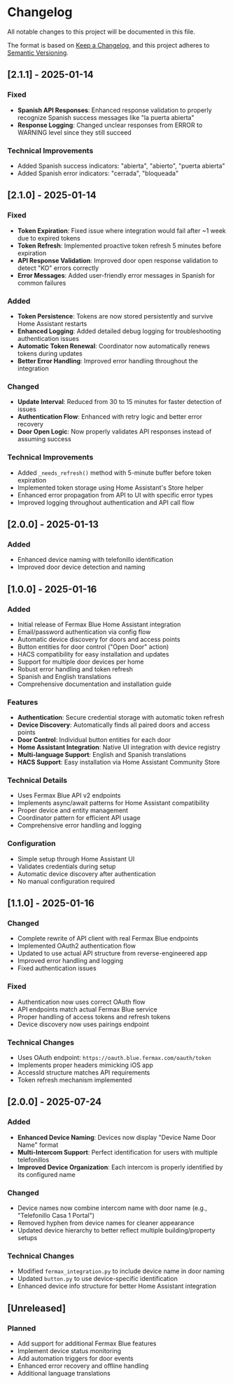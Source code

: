 # Changelog

All notable changes to this project will be documented in this file.

The format is based on [Keep a Changelog](https://keepachangelog.com/en/1.0.0/),
and this project adheres to [Semantic Versioning](https://semver.org/spec/v2.0.0.html).

## [2.1.1] - 2025-01-14

### Fixed
- **Spanish API Responses**: Enhanced response validation to properly recognize Spanish success messages like "la puerta abierta"
- **Response Logging**: Changed unclear responses from ERROR to WARNING level since they still succeed

### Technical Improvements
- Added Spanish success indicators: "abierta", "abierto", "puerta abierta"
- Added Spanish error indicators: "cerrada", "bloqueada"

## [2.1.0] - 2025-01-14

### Fixed
- **Token Expiration**: Fixed issue where integration would fail after ~1 week due to expired tokens
- **Token Refresh**: Implemented proactive token refresh 5 minutes before expiration
- **API Response Validation**: Improved door open response validation to detect "KO" errors correctly
- **Error Messages**: Added user-friendly error messages in Spanish for common failures

### Added
- **Token Persistence**: Tokens are now stored persistently and survive Home Assistant restarts
- **Enhanced Logging**: Added detailed debug logging for troubleshooting authentication issues
- **Automatic Token Renewal**: Coordinator now automatically renews tokens during updates
- **Better Error Handling**: Improved error handling throughout the integration

### Changed
- **Update Interval**: Reduced from 30 to 15 minutes for faster detection of issues
- **Authentication Flow**: Enhanced with retry logic and better error recovery
- **Door Open Logic**: Now properly validates API responses instead of assuming success

### Technical Improvements
- Added `_needs_refresh()` method with 5-minute buffer before token expiration
- Implemented token storage using Home Assistant's Store helper
- Enhanced error propagation from API to UI with specific error types
- Improved logging throughout authentication and API call flow

## [2.0.0] - 2025-01-13

### Added
- Enhanced device naming with telefonillo identification
- Improved door device detection and naming

## [1.0.0] - 2025-01-16

### Added
- Initial release of Fermax Blue Home Assistant integration
- Email/password authentication via config flow
- Automatic device discovery for doors and access points
- Button entities for door control ("Open Door" action)
- HACS compatibility for easy installation and updates
- Support for multiple door devices per home
- Robust error handling and token refresh
- Spanish and English translations
- Comprehensive documentation and installation guide

### Features
- **Authentication**: Secure credential storage with automatic token refresh
- **Device Discovery**: Automatically finds all paired doors and access points
- **Door Control**: Individual button entities for each door
- **Home Assistant Integration**: Native UI integration with device registry
- **Multi-language Support**: English and Spanish translations
- **HACS Support**: Easy installation via Home Assistant Community Store

### Technical Details
- Uses Fermax Blue API v2 endpoints
- Implements async/await patterns for Home Assistant compatibility
- Proper device and entity management
- Coordinator pattern for efficient API usage
- Comprehensive error handling and logging

### Configuration
- Simple setup through Home Assistant UI
- Validates credentials during setup
- Automatic device discovery after authentication
- No manual configuration required

## [1.1.0] - 2025-01-16

### Changed
- Complete rewrite of API client with real Fermax Blue endpoints
- Implemented OAuth2 authentication flow
- Updated to use actual API structure from reverse-engineered app
- Improved error handling and logging
- Fixed authentication issues

### Fixed
- Authentication now uses correct OAuth flow
- API endpoints match actual Fermax Blue service
- Proper handling of access tokens and refresh tokens
- Device discovery now uses pairings endpoint

### Technical Changes
- Uses OAuth endpoint: `https://oauth.blue.fermax.com/oauth/token`
- Implements proper headers mimicking iOS app
- AccessId structure matches API requirements
- Token refresh mechanism implemented

## [2.0.0] - 2025-07-24

### Added
- **Enhanced Device Naming**: Devices now display "Device Name Door Name" format
- **Multi-Intercom Support**: Perfect identification for users with multiple telefonillos
- **Improved Device Organization**: Each intercom is properly identified by its configured name

### Changed
- Device names now combine intercom name with door name (e.g., "Telefonillo Casa 1 Portal")
- Removed hyphen from device names for cleaner appearance
- Updated device hierarchy to better reflect multiple building/property setups

### Technical Changes
- Modified `fermax_integration.py` to include device name in door naming
- Updated `button.py` to use device-specific identification
- Enhanced device info structure for better Home Assistant integration

## [Unreleased]

### Planned
- Add support for additional Fermax Blue features
- Implement device status monitoring
- Add automation triggers for door events
- Enhanced error recovery and offline handling
- Additional language translations